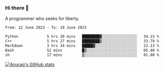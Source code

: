 ### Hi there 👋

<!--
**shejialuo/shejialuo** is a ✨ _special_ ✨ repository because its `README.md` (this file) appears on your GitHub profile.

Here are some ideas to get you started:

- 🔭 I’m currently working on ...
- 🌱 I’m currently learning ...
- 👯 I’m looking to collaborate on ...
- 🤔 I’m looking for help with ...
- 💬 Ask me about ...
- 📫 How to reach me: ...
- 😄 Pronouns: ...
- ⚡ Fun fact: ...
-->

A programmer who seeks for liberty.

<!--START_SECTION:waka-->

```txt
From: 12 June 2023 - To: 19 June 2023

Python             5 hrs 30 mins   ████████▓░░░░░░░░░░░░░░░░   34.15 %
C++                5 hrs 27 mins   ████████▒░░░░░░░░░░░░░░░░   33.79 %
Markdown           3 hrs 34 mins   █████▓░░░░░░░░░░░░░░░░░░░   22.13 %
Bash               52 mins         █▒░░░░░░░░░░░░░░░░░░░░░░░   05.40 %
sh                 17 mins         ▒░░░░░░░░░░░░░░░░░░░░░░░░   01.80 %
```

<!--END_SECTION:waka-->

[![Anurag's GitHub stats](https://github-readme-stats.vercel.app/api?username=shejialuo&show_icons=true&theme=dracula)](https://github.com/anuraghazra/github-readme-stats)
